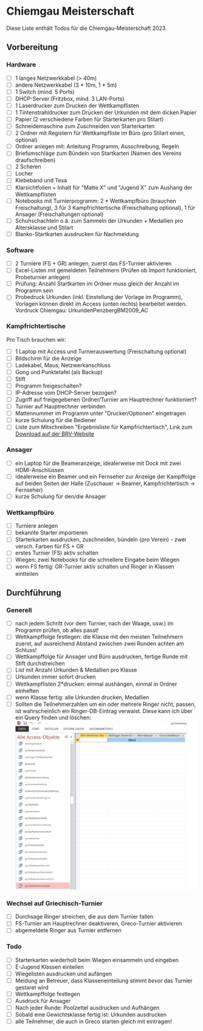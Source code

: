 # Chiemgau Meisterschaft
Diese Liste enthält Todos für die Chiemgau-Meisterschaft 2023.

## Vorbereitung

### Hardware
- [ ] 1 langes Netzwerkkabel (> 40m)
- [ ] andere Netzwerkkabel (3 * 10m, 1 * 5m)
- [ ] 1 Switch (mind. 5 Ports)
- [ ] DHCP-Server (Fritzbox, mind. 3 LAN-Ports)
- [ ] 1 Laserdrucker zum Drucken der Wettkampflisten
- [ ] 1 Tintenstrahldrucker zum Drucken der Urkunden mit dem dicken Papier
- [ ] Papier (2 verschiedene Farben für Starterkarten pro Stilart)
- [ ] Schneidemaschine zum Zuschneiden von Starterkarten
- [ ] 2 Ordner mit Registern für Wettkampfliste im Büro (pro Stilart einen, optional)
- [ ] Ordner anlegen mit: Anleitung Programm, Ausschreibung, Regeln
- [ ] Briefumschläge zum Bündeln von Startkarten (Namen des Vereins draufschreiben)
- [ ] 2 Scheren
- [ ] Locher
- [ ] Klebeband und Tesa
- [ ] Klarsichtfolien + Inhalt für "Matte X" und "Jugend X" zum Aushang der Wettkampflisten
- [ ] Notebooks mit Turnierprogramm: 2 * Wettkampfbüro (brauchen Freischaltung), 3 für 3 Kampfrichtertische (Freischaltung optional), 1 für Ansager (Freischaltungen optional)
- [ ] Schuhschachteln o.ä. zum Sammeln der Urkunden + Medallien pro Altersklasse und Stilart
- [ ] Blanko-Startkarten ausdrucken für Nachmeldung

### Software
- [ ] 2 Turniere (FS + GR) anlegen, zuerst das FS-Turnier aktivieren
- [ ] Excel-Listen mit gemeldeten Teilnehmern (Prüfen ob Import funktioniert, Probeturnier anlegen)
- [ ] Prüfung: Anzahl Startkarten im Ordner muss gleich der Anzahl im Programm sein
- [ ] Probedruck Urkunden (inkl. Einstellung der Vorlage im Programm), Vorlagen können direkt im Access (unten rechts) bearbeitet werden. Vordruck Chiemgau: UrkundenPenzbergBM2009_AC

### Kampfrichtertische
Pro Tisch brauchen wir:
- [ ] 1 Laptop mit Access und Turnierauswertung (Freischaltung optional)
- [ ] Bildschirm für die Anzeige
- [ ] Ladekabel, Maus, Netzwerkanschluss
- [ ] Gong und Punktetafel (als Backup)
- [ ] Stift
- [ ] Programm freigeschalten?
- [ ] IP-Adresse vom DHCP-Server bezogen?
- [ ] Zugriff auf freigegebenen Ordner/Turnier am Hauptrechner funktioniert?
- [ ] Turnier auf Hauptrechner verbinden
- [ ] Mattennummer im Programm unter "Drucker/Optionen" eingetragen
- [ ] kurze Schulung für die Bediener
- [ ] Liste zum Mitschreiben "Ergebnisliste für Kampfrichtertisch", Link zum [Download auf der BRV-Website](https://www.brv-ringen.de/index.php?option=com_wbw&view=wbw&Itemid=516&tk=dw&dwbid=1&op=lcl&opa=0&ops=counter&dwcid=21#top)

### Ansager
- [ ] ein Laptop für die Beameranzeige, idealerweise mit Dock mit zwei HDMI-Anschlüssen
- [ ] idealerweise ein Beamer und ein Fernseher zur Anzeige der Kampffolge auf beiden Seiten der Halle (Zuschauer -> Beamer, Kampfrichtertisch -> Fernseher)
- [ ] kurze Schulung für den/die Ansager

### Wettkampfbüro
- [ ] Turniere anlegen
- [ ] bekannte Starter importieren
- [ ] Starterkarten ausdrucken, zuschneiden, bündeln (pro Verein) - zwei versch. Farben für FS + GR
- [ ] erstes Turnier (FS) aktiv schalten
- [ ] Wiegen: zwei Notebooks für die schnellere Eingabe beim Wiegen
- [ ] wenn FS fertig: GR-Turnier aktiv schalten und Ringer in Klassen eintteilen

## Durchführung

### Generell
- [ ] nach jedem Schritt (vor dem Turnier, nach der Waage, usw.) im Programm prüfen, ob alles passt!
- [ ] Wettkampffolge festlegen: die Klasse mit den meisten Teilnehmern zuerst, auf ausreichend Abstand zwischen zwei Runden achten am Schluss!
- [ ] Wettkampffolge für Ansager und Büro ausdrucken, fertige Runde mit Stift durchstreichen
- [ ] List mit Anzahl Urkunden & Medallien pro Klasse
- [ ] Urkunden immer sofort drucken
- [ ] Wettkampflisten 2*drucken: einmal aushängen, einmal in Ordner einheften
- [ ] wenn Klasse fertig: alle Urkunden drucken, Medallien
- [ ] Sollten die Teilnehmerzahlen um ein oder mehrere Ringer nicht, passen, ist wahrscheinlich ein Ringer-DB-Eintrag verwaist. Diese kann ich über ein Query finden und löschen: ![](verwaiste_ringer.jpg)

### Wechsel auf Griechisch-Turnier
- [ ] Durchsage Ringer streichen, die aus dem Turnier fallen
- [ ] FS-Turnier am Hauptrechner deaktiveren, Greco-Turnier aktivieren
- [ ] abgemeldete Ringer aus Turnier entfernen

### Todo
- [ ] Starterkarten wiederholt beim Wiegen einsammeln und eingeben
- [ ] E-Jugend Klassen einteilen
- [ ] Wiegelisten ausdrucken und aufängen
- [ ] Meldung an Betreuer, dass Klasseneinteilung stimmt *bevor* das Turnier gestaret wird
- [ ] Wettkampffolge festlegen
- [ ] Ausdruck für Ansager
- [ ] Nach jeder Runde: Poolzettel ausdrucken und Aufhängen
- [ ] Sobald eine Gewichtsklasse fertig ist: Urkunden ausdrucken
- [ ] alle Teilnehmer, die auch in Greco starten gleich mit eintragen!
